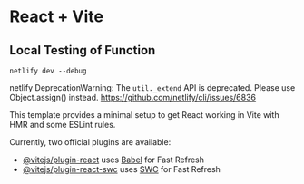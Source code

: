 # React + Vite

## Local Testing of Function

```
netlify dev --debug
```

netlify DeprecationWarning: The `util._extend` API is deprecated. Please use Object.assign() instead.
https://github.com/netlify/cli/issues/6836

This template provides a minimal setup to get React working in Vite with HMR and some ESLint rules.

Currently, two official plugins are available:

- [@vitejs/plugin-react](https://github.com/vitejs/vite-plugin-react/blob/main/packages/plugin-react/README.md) uses [Babel](https://babeljs.io/) for Fast Refresh
- [@vitejs/plugin-react-swc](https://github.com/vitejs/vite-plugin-react-swc) uses [SWC](https://swc.rs/) for Fast Refresh

